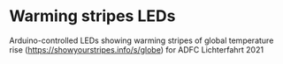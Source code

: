 # Warming stripes LEDs

Arduino-controlled LEDs showing warming stripes of global temperature rise (https://showyourstripes.info/s/globe) 
for ADFC Lichterfahrt 2021 

